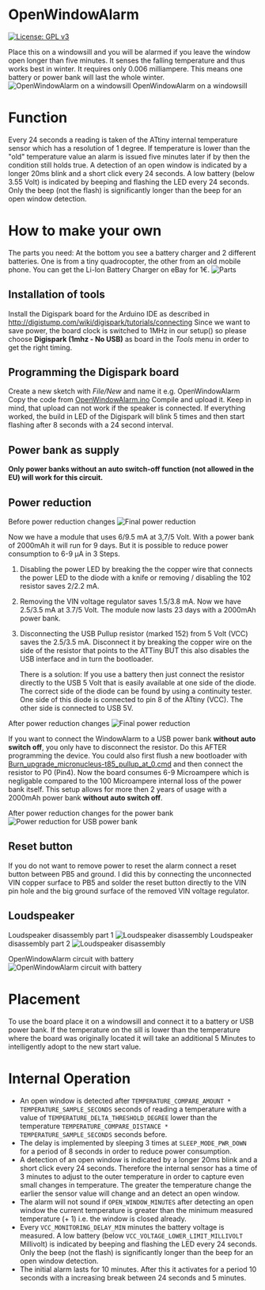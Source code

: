 # OpenWindowAlarm

[![License: GPL v3](https://img.shields.io/badge/License-GPLv3-blue.svg)](https://www.gnu.org/licenses/gpl-3.0)

Place this on a windowsill and you will be alarmed if you leave the window open longer than five minutes.
It senses the falling temperature and thus works best in winter. It requires only 0.006 milliampere. This means one battery or power bank will last the whole winter.
![OpenWindowAlarm on a windowsill](https://github.com/ArminJo/Arduino-OpenWindowAlarm/blob/master/pictures/OpenWindowAlarmAction.jpg)
OpenWindowAlarm on a windowsill

# Function
Every 24 seconds a reading is taken of the ATtiny internal temperature sensor which has a resolution of 1 degree.
If temperature is lower than the "old" temperature value an alarm is issued five minutes later if by then the condition still holds true.
A detection of an open window is indicated by a longer 20ms blink and a short click every 24 seconds.
A low battery (below 3.55 Volt) is indicated by beeping and flashing the LED every 24 seconds. Only the beep (not the flash) is significantly longer than the beep for an open window detection.

# How to make your own
The parts you need: At the bottom you see a battery charger and 2 different batteries. One is from a tiny quadrocopter, the other from an old mobile phone. You can get the Li-Ion Battery Charger on eBay for 1€.
![Parts](https://github.com/ArminJo/Arduino-OpenWindowAlarm/blob/master/pictures/PartsAll.jpg)

## Installation of tools
Install the Digispark board for the Arduino IDE as described in http://digistump.com/wiki/digispark/tutorials/connecting
Since we want to save power, the board clock is switched to 1MHz in our setup() so please choose **Digispark (1mhz - No USB)** 
as board in the *Tools* menu in order to get the right timing.

## Programming the Digispark board
Create a new sketch with *File/New* and name it e.g. OpenWindowAlarm
Copy the code from [OpenWindowAlarm.ino](https://github.com/ArminJo/Arduino-OpenWindowAlarm/blob/master/OpenWindowAlarm.ino)
Compile and upload it. Keep in mind, that upload can not work if the speaker is connected.
If everything worked, the build in LED of the Digispark will blink 5 times and then start flashing after 8 seconds with a 24 second interval.

## Power bank as supply
**Only power banks without an auto switch-off function (not allowed in the EU) will work for this circuit.**

## Power reduction
Before power reduction changes
![Final power reduction](https://github.com/ArminJo/Arduino-OpenWindowAlarm/blob/master/pictures/Digispark.jpg)

Now we have a module that uses 6/9.5 mA at 3,7/5 Volt. With a power bank of 2000mAh it will run for 9 days. But it is possible to reduce power consumption to 6-9 µA in 3 Steps.
1. Disabling the power LED by breaking the the copper wire that connects the power LED to the diode with a knife or removing / disabling the 102 resistor saves 2/2.2 mA.
2. Removing the VIN voltage regulator saves 1.5/3.8 mA.
       Now we have 2.5/3.5 mA at 3.7/5 Volt. The module now lasts 23 days with a 2000mAh power bank.
3. Disconnecting the USB Pullup resistor (marked 152) from 5 Volt (VCC) saves the 2.5/3.5 mA. Disconnect it by breaking the copper wire on the side of the resistor that points to the ATTiny BUT this also disables the USB interface and in turn the bootloader.

   There is a solution: 
   If you use a battery then just connect the resistor directly to the USB 5 Volt that is easily available at one side of the diode. 
   The correct side of the diode can be found by using a continuity tester. One side of this diode is connected to pin 8 of the ATtiny (VCC).
   The other side is connected to USB 5V.
   
After power reduction changes
![Final power reduction](https://github.com/ArminJo/Arduino-OpenWindowAlarm/blob/master/pictures/Final-Version-Detail.jpg)

   If you want to connect the WindowAlarm to a USB power bank **without auto switch off**, you only have to disconnect the resistor. Do this AFTER programming the device.
   You could also first flush a new bootloader with [Burn_upgrade_micronucleus-t85_pullup_at_0.cmd](https://github.com/ArminJo/Arduino-OpenWindowAlarm/blob/master/Burn_upgrade_micronucleus-t85_pullup_at_0.cmd) and then connect the resistor to P0 (Pin4).
   Now the board consumes 6-9 Microampere which is negligable compared to the 100 Microampere internal loss of the power bank itself. This setup allows for more then 2 years of usage with a 2000mAh power bank **without auto switch off**.
   
After power reduction changes for the power bank
![Power reduction for USB power bank](https://github.com/ArminJo/Arduino-OpenWindowAlarm/blob/master/pictures/OpenWindowAlarmPBDetail.jpg)


## Reset button
If you do not want to remove power to reset the alarm connect a reset button between PB5 and ground. 
I did this by connecting the unconnected VIN copper surface to PB5 and solder the reset button directly to the VIN pin hole and the big ground surface of the removed VIN voltage regulator.

## Loudspeaker
Loudspeaker disassembly part 1
![Loudspeaker disassembly](https://github.com/ArminJo/Arduino-OpenWindowAlarm/blob/master/pictures/Loudspeaker1.jpg)
Loudspeaker disassembly part 2
![Loudspeaker disassembly](https://github.com/ArminJo/Arduino-OpenWindowAlarm/blob/master/pictures/Loudspeaker2.jpg)

OpenWindowAlarm circuit with battery
![OpenWindowAlarm circuit with battery](https://github.com/ArminJo/Arduino-OpenWindowAlarm/blob/master/pictures/Final-Version.jpg)

# Placement
To use the board place it on a windowsill and connect it to a battery or USB power bank.
If the temperature on the sill is lower than the temperature where the board was originally located it will take an additional 5 Minutes to intelligently adopt to the new start value.

# Internal Operation
* An open window is detected after `TEMPERATURE_COMPARE_AMOUNT * TEMPERATURE_SAMPLE_SECONDS` seconds of reading a temperature with a value of `TEMPERATURE_DELTA_THRESHOLD_DEGREE` lower than the temperature `TEMPERATURE_COMPARE_DISTANCE * TEMPERATURE_SAMPLE_SECONDS` seconds before.
* The delay is implemented by sleeping 3 times at `SLEEP_MODE_PWR_DOWN` for a period of 8 seconds in order to reduce power consumption.
* A detection of an open window is indicated by a longer 20ms blink and a short click every 24 seconds.
   Therefore the internal sensor has a time of 3 minutes to adjust to the outer temperature in order to capture even small changes in temperature.
   The greater the temperature change the earlier the sensor value will change and an detect an open window.
* The alarm will not sound if `OPEN_WINDOW_MINUTES` after detecting an open window the current temperature is greater than the minimum measured temperature (+ 1) i.e. the window is closed already.
* Every `VCC_MONITORING_DELAY_MIN` minutes the battery voltage is measured. A low battery (below `VCC_VOLTAGE_LOWER_LIMIT_MILLIVOLT` Millivolt) is indicated by beeping and flashing the LED every 24 seconds. Only the beep (not the flash) is significantly longer than the beep for an open window detection.
* The initial alarm lasts for 10 minutes. After this it activates for a period 10 seconds with a increasing break between 24 seconds and 5 minutes. 


